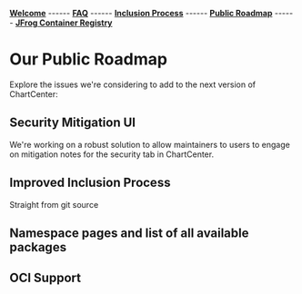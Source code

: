 [__Welcome__](index.md) ------ 
[__FAQ__](faq.md) ------ 
[__Inclusion Process__](inclusion.md) ------ 
[__Public Roadmap__](roadmap.md) ------ 
[__JFrog Container Registry__](jforg-cr.md)

# Our Public Roadmap 
Explore the issues we're considering to add to the next version of ChartCenter:

## Security Mitigation UI
We're working on a robust solution to allow maintainers to users to engage on mitigation notes for the security tab in ChartCenter. 

## Improved Inclusion Process
Straight from git source

## Namespace pages and list of all available packages

## OCI Support
